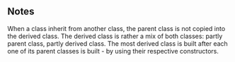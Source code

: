 ## Notes
When a class inherit from another class, the parent class is not copied into the derived class. 
The derived class is rather a mix of both classes: partly parent class, partly derived class.
The most derived class is built after each one of its parent classes is built - by using their respective constructors.
